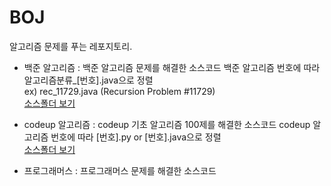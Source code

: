 # BOJ
알고리즘 문제를 푸는 레포지토리.

- 백준 알고리즘 : 백준 알고리즘 문제를 해결한 소스코드
백준 알고리즘 번호에 따라 알고리즘분류_[번호].java으로 정렬  
ex) rec_11729.java (Recursion Problem #11729)   
<a href="https://github.com/sersue/BOJ/tree/master/백준">소스폴더 보기</a>
- codeup 알고리즘 : codeup 기초 알고리즘 100제를 해결한 소스코드
codeup 알고리즘 번호에 따라 [번호].py or [번호].java으로 정렬  
<a href="https://github.com/sersue/BOJ/tree/master/codeup">소스폴더 보기</a>

- 프로그래머스 : 프로그래머스 문제를 해결한 소스코드




